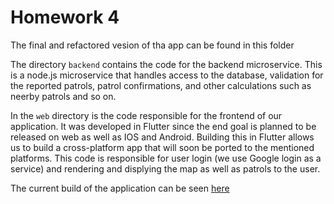 # Homework 4

The final and refactored vesion of tha app can be found in this folder

The directory ```backend``` contains the code for the backend microservice. This is a node.js microservice that handles access to the database, validation for the reported patrols, patrol confirmations, and other calculations such as neerby patrols and so on.

In the ```web``` directory is the code responsible for the frontend of our application. It was developed in Flutter since the end goal is planned to be released on web as well as IOS and Android. Building this in Flutter allows us to build a cross-platform app that will soon be ported to the mentioned platforms. This code is responsible for user login (we use Google login as a service) and rendering and displying the map as well as patrols to the user.

The current build of the application can be seen [here](https://antipatrola.ml)